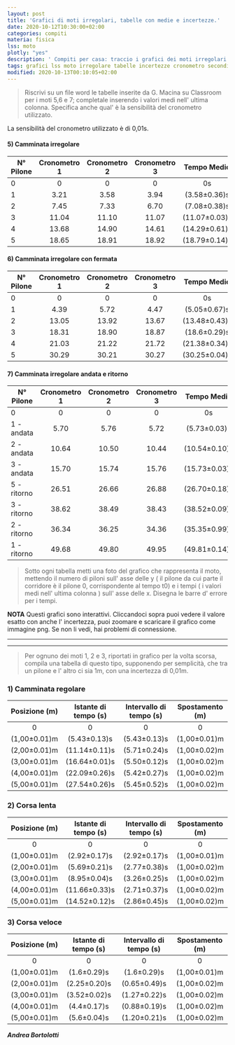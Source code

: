 ```yaml
---
layout: post
title: 'Grafici di moti irregolari, tabelle con medie e incertezze.'
date: 2020-10-12T10:30:00+02:00
categories: compiti
materia: fisica
lss: moto
plotly: "yes"
description: ' Compiti per casa: traccio i grafici dei moti irregolari usando Plotly e disegnando anche delle barre di errore. Scrivo tabelle con valori di spostamento e intervalli di tempo per i primi moti. Percorso LSS sul moto. '
tags: grafici lss moto irregolare tabelle incertezze cronometro secondi discussione
modified: 2020-10-13T00:10:05+02:00
---
```


>Riscrivi su un file word le tabelle inserite da G. Macina su Classroom per i moti 5,6 e 7; completale inserendo i valori medi nell' ultima colonna. Specifica anche qual' è la sensibilità del cronometro utilizzato.

La sensibilità del cronometro utilizzato è di 0,01s.

#### 5)  Camminata irregolare

| N° Pilone | Cronometro 1 | Cronometro 2 | Cronometro 3 | Tempo Medio |
|---|:---:|:---:|:---:|:---:|
0|0|0|0|0s
1|3.21|3.58|3.94|(3.58±0.36)s
2|7.45|7.33|6.70|(7.08±0.38)s
3|11.04|11.10|11.07|(11.07±0.03)s
4|13.68|14.90|14.61|(14.29±0.61)s
5|18.65|18.91|18.92|(18.79±0.14)s

#### 6) Camminata irregolare con fermata

| N° Pilone | Cronometro 1 | Cronometro 2 | Cronometro 3 | Tempo Medio |
|---|:---:|:---:|:---:|:---:|
0|0|0|0|0s
1|4.39|5.72|4.47|(5.05±0.67)s
2|13.05|13.92|13.67|(13.48±0.43)s
3|18.31|18.90|18.87|(18.6±0.29)s
4|21.03|21.22|21.72|(21.38±0.34)s
5|30.29|30.21|30.27|(30.25±0.04)s

#### 7) Camminata irregolare andata e ritorno

| N° Pilone | Cronometro 1 | Cronometro 2 | Cronometro 3 | Tempo Medio |
|---|:---:|:---:|:---:|:---:|
0|0|0|0|0s
1 - andata |5.70|5.76|5.72|(5.73±0.03)s
2 - andata |10.64|10.50|10.44|(10.54±0.10)s
3 - andata |15.70|15.74|15.76|(15.73±0.03)s
5 - ritorno |26.51|26.66|26.88|(26.70±0.18)s
3 - ritorno |38.62|38.49|38.43|(38.52±0.09)s
2 - ritorno |36.34|36.25|34.36|(35.35±0.99)s
1 - ritorno |49.68|49.80|49.95|(49.81±0.14)s

>Sotto ogni tabella metti una foto del grafico che rappresenta il moto, mettendo il numero di piloni sull' asse delle y ( il pilone da cui parte il corridore è il pilone 0, corrispondente al tempo t0) e i tempi ( i valori medi nell' ultima colonna ) sull' asse delle x. Disegna le barre d' errore per i tempi.

**NOTA** Questi grafici sono interattivi. Cliccandoci sopra puoi vedere il valore esatto con anche l' incertezza, puoi zoomare e scaricare il grafico come immagine png. Se non li vedi, hai problemi di connessione.


<div id='moto5'></div>
<hr/>
<div id='moto6'></div>
<hr/>
<div id='moto7'></div>
<script src="{{ "/js/fisica/moti-irregolari-plotly.js" | prepend: site.baseurl }}"></script>

> Per ognuno dei moti 1, 2 e 3, riportati in grafico per la volta scorsa, compila una tabella di questo tipo, supponendo per semplicità, che tra un pilone e l' altro ci sia 1m, con una incertezza di 0,01m.

### 1) Camminata regolare


| Posizione (m) | Istante di tempo (s) | Intervallo di tempo (s) | Spostamento (m)
|:---:|:---:|:---:|:---:|
0|0|0|0|
(1,00±0.01)m|(5.43±0.13)s|(5.43±0.13)s|(1,00±0.01)m
(2,00±0.01)m|(11.14±0.11)s|(5.71±0.24)s|(1,00±0.02)m
(3,00±0.01)m|(16.64±0.01)s|(5.50±0.12)s|(1,00±0.02)m
(4,00±0.01)m|(22.09±0.26)s|(5.42±0.27)s|(1,00±0.02)m
(5,00±0.01)m|(27.54±0.26)s|(5.45±0.52)s|(1,00±0.02)m

### 2) Corsa lenta

| Posizione (m) | Istante di tempo (s) | Intervallo di tempo (s) | Spostamento (m)
|:---:|:---:|:---:|:---:|
0|0|0|0|
(1,00±0.01)m|(2.92±0.17)s|(2.92±0.17)s|(1,00±0.01)m
(2,00±0.01)m|(5.69±0.21)s|(2.77±0.38)s|(1,00±0.02)m
(3,00±0.01)m|(8.95±0.04)s|(3.26±0.25)s|(1,00±0.02)m
(4,00±0.01)m|(11.66±0.33)s|(2.71±0.37)s|(1,00±0.02)m
(5,00±0.01)m|(14.52±0.12)s|(2.86±0.45)s|(1,00±0.02)m

### 3) Corsa veloce

| Posizione (m) | Istante di tempo (s) | Intervallo di tempo (s) | Spostamento (m)
|:---:|:---:|:---:|:---:|
0|0|0|0|
(1,00±0.01)m|(1.6±0.29)s|(1.6±0.29)s|(1,00±0.01)m
(2,00±0.01)m|(2.25±0.20)s|(0.65±0.49)s|(1,00±0.02)m
(3,00±0.01)m|(3.52±0.02)s|(1.27±0.22)s|(1,00±0.02)m
(4,00±0.01)m|(4.4±0.17)s|(0.88±0.19)s|(1,00±0.02)m
(5,00±0.01)m|(5.6±0.04)s|(1.20±0.21)s|(1,00±0.02)m


___Andrea Bortolotti___
